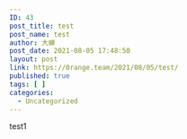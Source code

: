 ```yaml
---
ID: 43
post_title: test
post_name: test
author: 大蝉
post_date: 2021-08-05 17:48:50
layout: post
link: https://0range.team/2021/08/05/test/
published: true
tags: [ ]
categories:
  - Uncategorized
---
```

test1